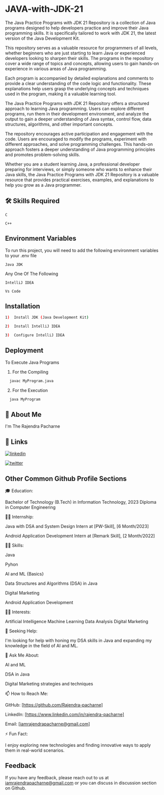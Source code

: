 # JAVA-with-JDK-21
The Java Practice Programs with JDK 21 Repository is a collection of Java programs designed to help developers practice and improve their Java programming skills. It is specifically tailored to work with JDK 21, the latest version of the Java Development Kit.

This repository serves as a valuable resource for programmers of all levels, whether beginners who are just starting to learn Java or experienced developers looking to sharpen their skills. The programs in the repository cover a wide range of topics and concepts, allowing users to gain hands-on experience in various areas of Java programming.

Each program is accompanied by detailed explanations and comments to provide a clear understanding of the code logic and functionality. These explanations help users grasp the underlying concepts and techniques used in the program, making it a valuable learning tool.

The Java Practice Programs with JDK 21 Repository offers a structured approach to learning Java programming. Users can explore different programs, run them in their development environment, and analyze the output to gain a deeper understanding of Java syntax, control flow, data structures, algorithms, and other important concepts.

The repository encourages active participation and engagement with the code. Users are encouraged to modify the programs, experiment with different approaches, and solve programming challenges. This hands-on approach fosters a deeper understanding of Java programming principles and promotes problem-solving skills.

Whether you are a student learning Java, a professional developer preparing for interviews, or simply someone who wants to enhance their Java skills, the Java Practice Programs with JDK 21 Repository is a valuable resource that provides practical exercises, examples, and explanations to help you grow as a Java programmer.




## 🛠 Skills Required
`C `

`C++ `

## Environment Variables

To run this project, you will need to add the following environment variables to your .env file

`Java JDK `

Any One Of The Following

`IntelliJ IDEA`

`Vs Code`




## Installation



```bash
1)  Install JDK (Java Development Kit)
```
```bash
2)  Install IntelliJ IDEA
```
```bash
3)  Configure IntelliJ IDEA
```
## Deployment

To Execute Java Programs

1. For the Compiling

```bash
  javac MyProgram.java
```
2. For the Execution

```bash
  java MyProgram
```


## 🚀 About Me
I'm The Rajendra Pacharne 


## 🔗 Links
[![linkedin](https://img.shields.io/badge/linkedin-0A66C2?style=for-the-badge&logo=linkedin&logoColor=white)](https://www.linkedin.com/in/rajendra-pacharne/)

[![twitter](https://img.shields.io/badge/twitter-1DA1F2?style=for-the-badge&logo=twitter&logoColor=white)](https://twitter.com/RajendraPacharn/)


## Other Common Github Profile Sections
🎓 Education:

Bachelor of Technology (B.Tech) in Information Technology, 2023
Diploma in Computer Engineering

👩‍💼 Internship:

Java with DSA and System Design  Intern at [PW-Skill], [6 Month/2023]

Android Application Development Intern at [Remark Skill], [2 Month/2022]

👩‍💻 Skills:

Java

Pyhon 

AI and ML {Basics}

Data Structures and Algorithms (DSA) in Java

Digital Marketing

Android Application Development

🧑‍🔬 Interests:

Artificial Intelligence
Machine Learning
Data Analysis
Digital Marketing

🔎 Seeking Help:

I'm looking for help with honing my DSA skills in Java and expanding my knowledge in the field of AI and ML.

💬 Ask Me About:

AI and ML

DSA in Java

Digital Marketing strategies and techniques

📫 How to Reach Me:

GitHub: [https://github.com/Rajendra-pacharne]

LinkedIn: [https://www.linkedin.com/in/rajendra-pacharne]

Email: [iamrajendrapacharne@gmail.com]


⚡ Fun Fact:

I enjoy exploring new technologies and finding innovative ways to apply them in real-world scenarios.

## Feedback

If you have any feedback, please reach out to us at iamrajendrapacharne@gmail.com or you can discuss in 
discussion section on Github.
